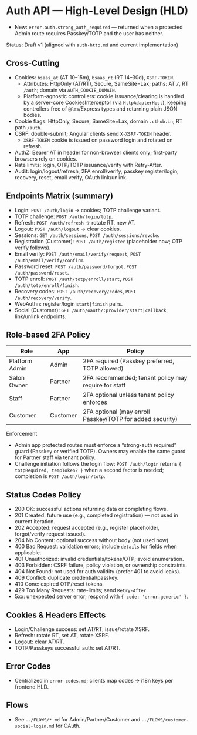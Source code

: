 # Auth API — High-Level Design (HLD)
- New:  `error.auth.strong_auth_required` — returned when a protected Admin route requires Passkey/TOTP and the user has neither. 

Status: Draft v1 (aligned with `auth-http.md` and current implementation)

## Cross-Cutting
- Cookies: `bsaas_at` (AT 10–15m), `bsaas_rt` (RT 14–30d), `XSRF-TOKEN`.
  - Attributes: HttpOnly (AT/RT), Secure, SameSite=Lax; paths: AT `/`, RT `/auth`; domain via `AUTH_COOKIE_DOMAIN`.
  - Platform-agnostic controllers: cookie issuance/clearing is handled by a server-core CookiesInterceptor (via `HttpAdapterHost`), keeping controllers free of `@Res`/Express types and returning plain JSON bodies.
- Cookie flags: HttpOnly, Secure, SameSite=Lax, domain `.cthub.in`; RT path `/auth`.
- CSRF: double-submit; Angular clients send `X-XSRF-TOKEN` header.
  - `XSRF-TOKEN` cookie is issued on password login and rotated on refresh.
- AuthZ: Bearer AT in header for non-browser clients only; first‑party browsers rely on cookies.
- Rate limits: login, OTP/TOTP issuance/verify with Retry-After.
- Audit: login/logout/refresh, 2FA enroll/verify, passkey register/login, recovery, reset, email verify, OAuth link/unlink.

## Endpoints Matrix (summary)
- Login: `POST /auth/login` → cookies; TOTP challenge variant.
- TOTP challenge: `POST /auth/login/totp`.
- Refresh: `POST /auth/refresh` → rotate RT, new AT.
- Logout: `POST /auth/logout` → clear cookies.
- Sessions: `GET /auth/sessions`, `POST /auth/sessions/revoke`.
- Registration (Customer): `POST /auth/register` (placeholder now; OTP verify follows).
- Email verify: `POST /auth/email/verify/request`, `POST /auth/email/verify/confirm`.
- Password reset: `POST /auth/password/forgot`, `POST /auth/password/reset`.
- TOTP enroll: `POST /auth/totp/enroll/start`, `POST /auth/totp/enroll/finish`.
- Recovery codes: `POST /auth/recovery/codes`, `POST /auth/recovery/verify`.
- WebAuthn: register/login `start|finish` pairs.
- Social (Customer): `GET /auth/oauth/:provider/start|callback`, link/unlink endpoints.

## Role-based 2FA Policy

| Role            | App      | Policy                                                         |
|-----------------|----------|----------------------------------------------------------------|
| Platform Admin  | Admin    | 2FA required (Passkey preferred, TOTP allowed)                |
| Salon Owner     | Partner  | 2FA recommended; tenant policy may require for staff          |
| Staff           | Partner  | 2FA optional unless tenant policy enforces                    |
| Customer        | Customer | 2FA optional (may enroll Passkey/TOTP for added security)     |

Enforcement
- Admin app protected routes must enforce a “strong-auth required” guard (Passkey or verified TOTP). Owners may enable the same guard for Partner staff via tenant policy.
- Challenge initiation follows the login flow: `POST /auth/login` returns `{ totpRequired, tempToken? }` when a second factor is needed; completion is `POST /auth/login/totp`.

## Status Codes Policy
- 200 OK: successful actions returning data or completing flows.
- 201 Created: future use (e.g., completed registration) — not used in current iteration.
- 202 Accepted: request accepted (e.g., register placeholder, forgot/verify request issued).
- 204 No Content: optional success without body (not used now).
- 400 Bad Request: validation errors; include `details` for fields when applicable.
- 401 Unauthorized: invalid credentials/tokens/OTP; avoid enumeration.
- 403 Forbidden: CSRF failure, policy violation, or ownership constraints.
- 404 Not Found: not used for auth validity (prefer 401 to avoid leaks).
- 409 Conflict: duplicate credential/passkey.
- 410 Gone: expired OTP/reset tokens.
- 429 Too Many Requests: rate-limits; send `Retry-After`.
- 5xx: unexpected server error; respond with `{ code: 'error.generic' }`.

## Cookies & Headers Effects
- Login/Challenge success: set AT/RT, issue/rotate XSRF.
- Refresh: rotate RT, set AT, rotate XSRF.
- Logout: clear AT/RT.
- TOTP/Passkeys successful auth: set AT/RT.

## Error Codes
- Centralized in `error-codes.md`; clients map codes → i18n keys per frontend HLD.

## Flows
- See `../FLOWS/*.md` for Admin/Partner/Customer and `../FLOWS/customer-social-login.md` for OAuth.
